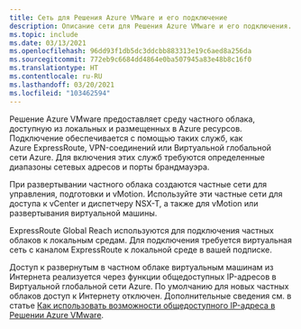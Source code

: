 ```yaml
---
title: Сеть для Решения Azure VMware и его подключение
description: Описание сети для Решения Azure VMware и его подключения.
ms.topic: include
ms.date: 03/13/2021
ms.openlocfilehash: 96dd93f1db5dc3ddcbb883313e19c6aed8a256da
ms.sourcegitcommit: 772eb9c6684dd4864e0ba507945a83e48b8c16f0
ms.translationtype: HT
ms.contentlocale: ru-RU
ms.lasthandoff: 03/20/2021
ms.locfileid: "103462594"
---
```

<!-- Used in introduction.md and concepts-networking.md -->

Решение Azure VMware предоставляет среду частного облака, доступную из локальных и размещенных в Azure ресурсов. Подключение обеспечивается с помощью таких служб, как Azure ExpressRoute, VPN-соединений или Виртуальной глобальной сети Azure. Для включения этих служб требуются определенные диапазоны сетевых адресов и порты брандмауэра.

При развертывании частного облака создаются частные сети для управления, подготовки и vMotion. Используйте эти частные сети для доступа к vCenter и диспетчеру NSX-T, а также для vMotion или развертывания виртуальной машины.  

ExpressRoute Global Reach используются для подключения частных облаков к локальным средам. Для подключения требуется виртуальная сеть с каналом ExpressRoute к локальной среде в вашей подписке.

Доступ к развернутым в частном облаке виртуальным машинам из Интернета реализуется через функции общедоступных IP-адресов в Виртуальной глобальной сети Azure.  По умолчанию для новых частных облаков доступ к Интернету отключен. Дополнительные сведения см. в статье [Как использовать возможности общедоступного IP-адреса в Решении Azure VMware](../public-ip-usage.md).

